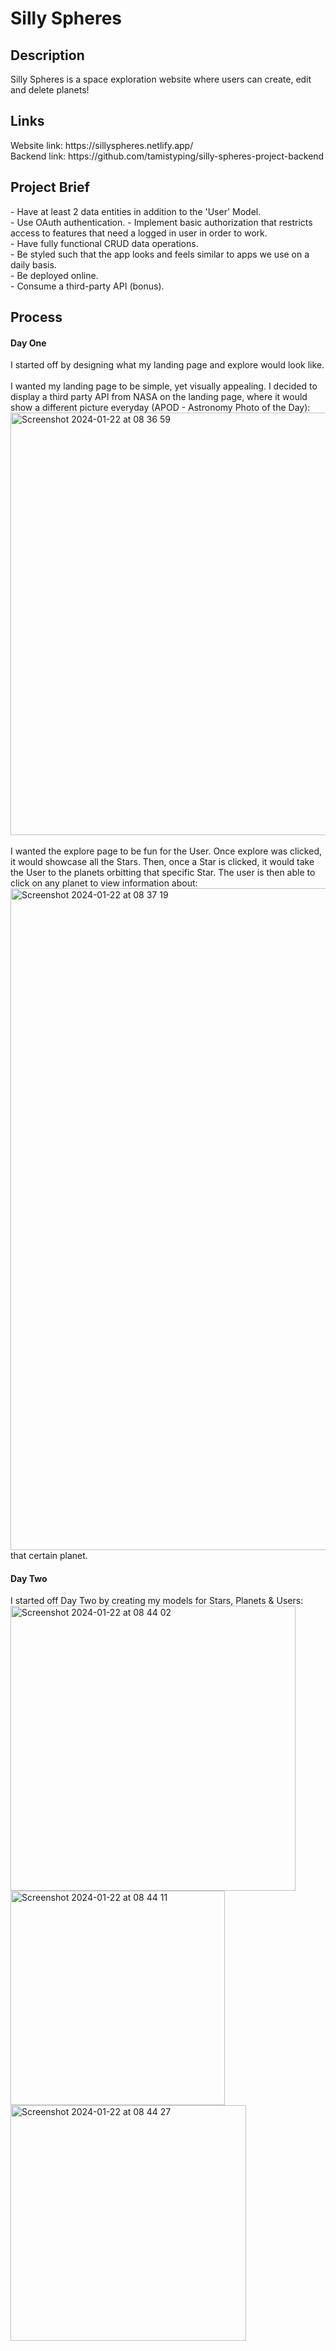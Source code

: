 <h1>Silly Spheres</h1>

<h2>Description</h2>
Silly Spheres is a space exploration website where users can create, edit and delete planets!

<h2>Links</h2>
Website link: https://sillyspheres.netlify.app/ <br>
Backend link: https://github.com/tamistyping/silly-spheres-project-backend

<h2>Project Brief</h2>
- Have at least 2 data entities in addition to the 'User' Model. <br>
- Use OAuth authentication.
- Implement basic authorization that restricts access to features that need a logged in user in order to work. <br>
- Have fully functional CRUD data operations. <br>
- Be styled such that the app looks and feels similar to apps we use on a daily basis. <br>
- Be deployed online. <br>
- Consume a third-party API (bonus).

<h2>Process</h2>

<h4>Day One</h4>
I started off by designing what my landing page and explore would look like. <br>
<br>
I wanted my landing page to be simple, yet visually appealing. I decided to display a third party API from NASA on the landing page, where it would show a different picture everyday (APOD - Astronomy Photo of the Day):
<img width="676" alt="Screenshot 2024-01-22 at 08 36 59" src="https://github.com/tamistyping/silly-spheres-project-frontend/assets/114356636/cd9eb8a0-c28c-4152-8bfd-6ee539f0a45e">
<br> <br>
I wanted the explore page to be fun for the User. Once explore was clicked, it would showcase all the Stars. Then, once a Star is clicked, it would take the User to the planets orbitting that specific Star. The user is then able to click on any planet to view information about:
<img width="1059" alt="Screenshot 2024-01-22 at 08 37 19" src="https://github.com/tamistyping/silly-spheres-project-frontend/assets/114356636/880fe04a-df31-46ed-be92-99779ba1a2d9">
 that certain planet.

<h4>Day Two</h4>
I started off Day Two by creating my models for Stars, Planets & Users:
<img width="456" alt="Screenshot 2024-01-22 at 08 44 02" src="https://github.com/tamistyping/silly-spheres-project-frontend/assets/114356636/95f2ab6a-5770-40cb-97e0-7ae7bcfa2b82">
<img width="343" alt="Screenshot 2024-01-22 at 08 44 11" src="https://github.com/tamistyping/silly-spheres-project-frontend/assets/114356636/694080ed-546c-42d4-a44a-ab3254b3e6f8"> 
<img width="377" alt="Screenshot 2024-01-22 at 08 44 27" src="https://github.com/tamistyping/silly-spheres-project-frontend/assets/114356636/b25995fa-d6b5-4034-9226-cc982bc0f5a9"> 


